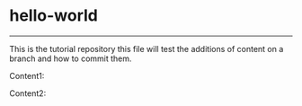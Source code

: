 # hello-world

____________________________________________________
This is the tutorial repository
this file will test the additions of content on a branch and how to commit them.

Content1:

Content2:


